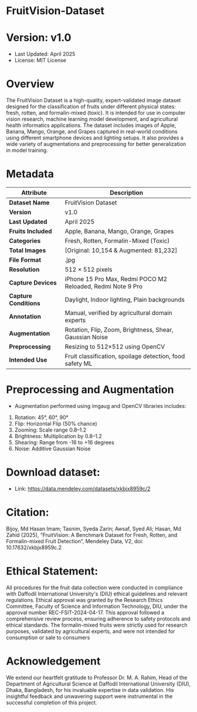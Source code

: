 # FruitVision-Dataset

# Version: v1.0
- Last Updated: April 2025
- License: MIT License

# Overview
The FruitVision Dataset is a high-quality, expert-validated image dataset designed for the classification of fruits under different physical states: fresh, rotten, and formalin-mixed (toxic). It is intended for use in computer vision research, machine learning model development, and agricultural health informatics applications. The dataset includes images of Apple, Banana, Mango, Orange, and Grapes captured in real-world conditions using different smartphone devices and lighting setups. It also provides a wide variety of augmentations and preprocessing for better generalization in model training.

# Metadata

| Attribute              | Description |
|------------------------|-------------|
| **Dataset Name**       | FruitVision Dataset |
| **Version**            | v1.0 |
| **Last Updated**       | April 2025 |
| **Fruits Included**    | Apple, Banana, Mango, Orange, Grapes |
| **Categories**         | Fresh, Rotten, Formalin-Mixed (Toxic) |
| **Total Images**       | [Original: 10,154 & Augmented: 81,232] |
| **File Format**        | .jpg |
| **Resolution**         | 512 × 512 pixels |
| **Capture Devices**    | iPhone 15 Pro Max, Redmi POCO M2 Reloaded, Redmi Note 9 Pro |
| **Capture Conditions** | Daylight, Indoor lighting, Plain backgrounds |
| **Annotation**         | Manual, verified by agricultural domain experts |
| **Augmentation**       | Rotation, Flip, Zoom, Brightness, Shear, Gaussian Noise |
| **Preprocessing**      | Resizing to 512×512 using OpenCV |
| **Intended Use**       | Fruit classification, spoilage detection, food safety ML |


# Preprocessing and Augmentation
- Augmentation performed using imgaug and OpenCV libraries includes:

1. Rotation: 45°, 60°, 90°
2. Flip: Horizontal Flip (50% chance)
3. Zooming: Scale range 0.8–1.2
4. Brightness: Multiplication by 0.8–1.2
5. Shearing: Range from -16 to +16 degrees
6. Noise: Additive Gaussian Noise

# Download dataset: 
- Link: https://data.mendeley.com/datasets/xkbjx8959c/2

# Citation: 
Bijoy, Md Hasan Imam; Tasnim, Syeda Zarin; Awsaf, Syed Ali; Hasan, Md Zahid (2025), “FruitVision: A Benchmark Dataset for Fresh, Rotten, and Formalin-mixed Fruit Detection”, Mendeley Data, V2, doi: 10.17632/xkbjx8959c.2

# Ethical Statement: 
All procedures for the fruit data collection were conducted in compliance with Daffodil International University's (DIU) ethical guidelines and relevant regulations. Ethical approval was granted by the Research Ethics Committee, Faculty of Science and Information Technology, DIU, under the approval number REC-FSIT-2024-04-17. This approval followed a comprehensive review process, ensuring adherence to safety protocols and ethical standards. The formalin-mixed fruits were strictly used for research purposes, validated by agricultural experts, and were not intended for consumption or sale to consumers

# Acknowledgement
We extend our heartfelt gratitude to Professor Dr. M. A. Rahim, Head of the Department of Agricultural Science at Daffodil International University (DIU), Dhaka, Bangladesh, for his invaluable expertise in data validation. His insightful feedback and unwavering support were instrumental in the successful completion of this project.


